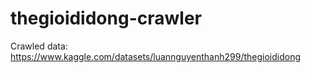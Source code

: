 # thegioididong-crawler
Crawled data: https://www.kaggle.com/datasets/luannguyenthanh299/thegioididong
